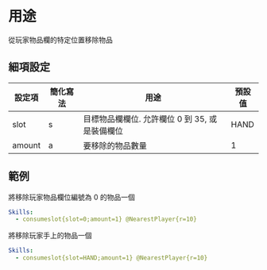 用途
=================

從玩家物品欄的特定位置移除物品

細項設定
----------

| 設定項 | 簡化寫法 | 用途  | 預設值 |
|-----------|---------|----------------------------------------------------------------------------------------|---------|
| slot  | s   | 目標物品欄欄位. 允許欄位 0 到 35, 或是裝備欄位 | HAND| 
| amount| a   | 要移除的物品數量| 1   |

範例
--------

將移除玩家物品欄位編號為 0 的物品一個
```yaml
Skills:
  - consumeslot{slot=0;amount=1} @NearestPlayer{r=10}
```
將移除玩家手上的物品一個
```yaml
Skills:
  - consumeslot{slot=HAND;amount=1} @NearestPlayer{r=10}
```